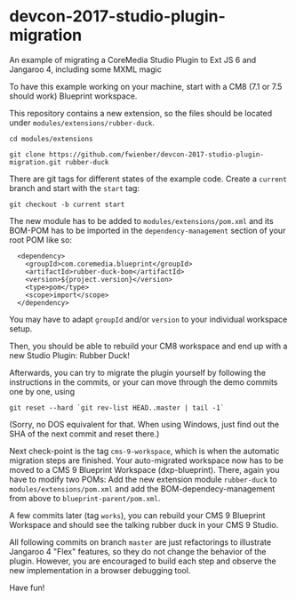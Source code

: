 # devcon-2017-studio-plugin-migration
An example of migrating a CoreMedia Studio Plugin to Ext JS 6 and Jangaroo 4, including some MXML magic

To have this example working on your machine, start with a CM8 (7.1 or 7.5 should work) Blueprint workspace.

This repository contains a new extension, so the files should be located under `modules/extensions/rubber-duck`.

    cd modules/extensions
    
    git clone https://github.com/fwienber/devcon-2017-studio-plugin-migration.git rubber-duck

There are git tags for different states of the example code. Create a `current` branch and start with the `start` tag:

    git checkout -b current start

The new module has to be added to `modules/extensions/pom.xml` and its BOM-POM has to be imported in the
`dependency-management` section of your root POM like so:

      <dependency>
        <groupId>com.coremedia.blueprint</groupId>
        <artifactId>rubber-duck-bom</artifactId>
        <version>${project.version}</version>
        <type>pom</type>
        <scope>import</scope>
      </dependency>

You may have to adapt `groupId` and/or `version` to your individual workspace setup.

Then, you should be able to rebuild your CM8 workspace and end up with a new Studio Plugin: Rubber Duck!

Afterwards, you can try to migrate the plugin yourself by following the instructions in the commits, or your can
move through the demo commits one by one, using

    git reset --hard `git rev-list HEAD..master | tail -1`
    
(Sorry, no DOS equivalent for that. When using Windows, just find out the SHA of the next commit and reset there.)

Next check-point is the tag `cms-9-workspace`, which is when the automatic migration steps are finished.
Your auto-migrated workspace now has to be moved to a CMS 9 Blueprint Workspace (dxp-blueprint).
There, again you have to modify two POMs:
Add the new extension module `rubber-duck` to `modules/extensions/pom.xml` and add the BOM-dependecy-management
from above to `blueprint-parent/pom.xml`.

A few commits later (tag `works`), you can rebuild your CMS 9 Blueprint Workspace and should see the talking rubber
duck in your CMS 9 Studio.

All following commits on branch `master` are just refactorings to illustrate Jangaroo 4 "Flex" features, so they do
not change the behavior of the plugin. However, you are encouraged to build each step and observe the new
implementation in a browser debugging tool.

Have fun!

